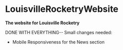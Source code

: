 # LouisvilleRocketryWebsite

**The website for Louisville Rocketry**


DONE WITH EVERYTHING-- Small changes needed: 

- Mobile Responsiveness for the News section
 
